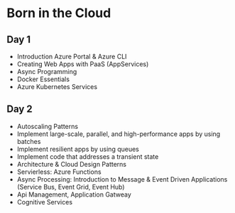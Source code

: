 # Born in the Cloud

## Day 1

- Introduction Azure Portal & Azure CLI	
- Creating Web Apps with PaaS (AppServices)
- Async Programming
- Docker Essentials
- Azure Kubernetes Services	
	
## Day 2

- Autoscaling Patterns
- Implement large-scale, parallel, and high-performance apps by using batches
- Implement resilient apps by using queues
- Implement code that addresses a transient state
- Architecture & Cloud Design Patterns
- Servierless: Azure Functions 
- Async Processing: Introduction to Message & Event Driven Applications (Service Bus, Event Grid, Event Hub)
- Api Management, Application Gatweay
- Cognitive Services